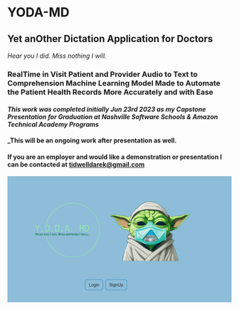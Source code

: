 # YODA-MD
## Yet anOther Dictation Application for Doctors

_Hear you I did. Miss nothing I will._

### RealTime in Visit Patient and Provider Audio to Text to Comprehension Machine Learning Model Made to Automate the Patient Health Records More Accurately and with Ease 

#### _This work was completed initially Jun 23rd 2023 as my Capstone Presentation for Graduation at Nashville Software Schools & Amazon Technical Academy Programs_

#### _This will be an ongoing work after presentation as well.

#### If you are an employer and would like a demonstration or presentation I can be contacted at tidwelldarek@gmail.com

![artist:Mid+Dalle+Journey](resources/splash.png)